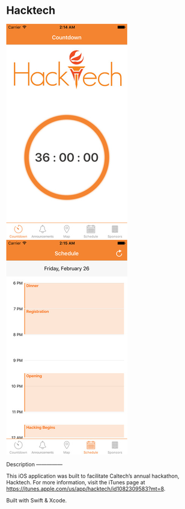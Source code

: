 Hacktech
========

![Screenshot](/home.jpeg "Home Screen")
![Screenshot](/schedule.jpeg "Schedule Screen")

Description
—————

This iOS application was built to facilitate Caltech’s annual hackathon, Hacktech. For more information, visit the iTunes page at https://itunes.apple.com/us/app/hacktech/id1082309583?mt=8.

Built with Swift & Xcode.

